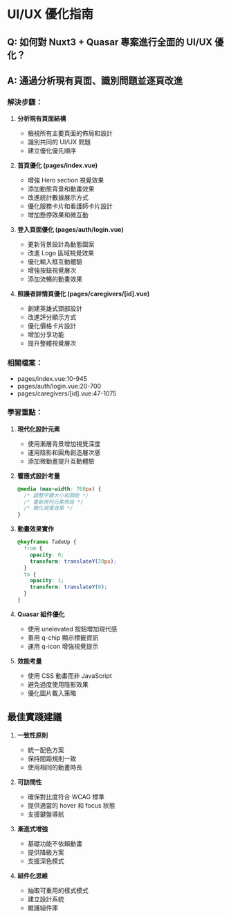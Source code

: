 # UI/UX 優化指南

## Q: 如何對 Nuxt3 + Quasar 專案進行全面的 UI/UX 優化？

## A: 通過分析現有頁面、識別問題並逐頁改進

### 解決步驟：

1. **分析現有頁面結構**

   - 檢視所有主要頁面的佈局和設計
   - 識別共同的 UI/UX 問題
   - 建立優化優先順序

2. **首頁優化 (pages/index.vue)**

   - 增強 Hero section 視覺效果
   - 添加動態背景和動畫效果
   - 改進統計數據展示方式
   - 優化服務卡片和看護師卡片設計
   - 增加懸停效果和微互動

3. **登入頁面優化 (pages/auth/login.vue)**

   - 更新背景設計為動態圖案
   - 改進 Logo 區域視覺效果
   - 優化輸入框互動體驗
   - 增強按鈕視覺層次
   - 添加流暢的動畫效果

4. **照護者詳情頁優化 (pages/caregivers/[id].vue)**
   - 創建英雄式頭部設計
   - 改進評分顯示方式
   - 優化價格卡片設計
   - 增加分享功能
   - 提升整體視覺層次

### 相關檔案：

- pages/index.vue:10-945
- pages/auth/login.vue:20-700
- pages/caregivers/[id].vue:47-1075

### 學習重點：

1. **現代化設計元素**

   - 使用漸層背景增加視覺深度
   - 運用陰影和圓角創造層次感
   - 添加微動畫提升互動體驗

2. **響應式設計考量**

   ```css
   @media (max-width: 768px) {
     /* 調整字體大小和間距 */
     /* 重新排列元素佈局 */
     /* 簡化視覺效果 */
   }
   ```

3. **動畫效果實作**

   ```css
   @keyframes fadeUp {
     from {
       opacity: 0;
       transform: translateY(20px);
     }
     to {
       opacity: 1;
       transform: translateY(0);
     }
   }
   ```

4. **Quasar 組件優化**

   - 使用 unelevated 按鈕增加現代感
   - 善用 q-chip 顯示標籤資訊
   - 運用 q-icon 增強視覺提示

5. **效能考量**
   - 使用 CSS 動畫而非 JavaScript
   - 避免過度使用陰影效果
   - 優化圖片載入策略

## 最佳實踐建議

1. **一致性原則**

   - 統一配色方案
   - 保持間距規則一致
   - 使用相同的動畫時長

2. **可訪問性**

   - 確保對比度符合 WCAG 標準
   - 提供適當的 hover 和 focus 狀態
   - 支援鍵盤導航

3. **漸進式增強**

   - 基礎功能不依賴動畫
   - 提供降級方案
   - 支援深色模式

4. **組件化思維**
   - 抽取可重用的樣式模式
   - 建立設計系統
   - 維護組件庫

